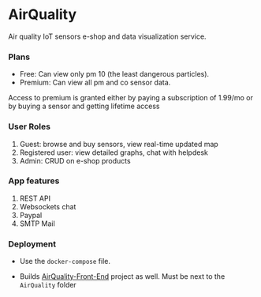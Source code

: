 # AirQuality

Air quality IoT sensors e-shop and data visualization  service.

### Plans

* Free: Can view only pm 10 (the least dangerous particles).
* Premium: Can view all pm and co sensor data.

Access to premium is granted either by paying a subscription of 1.99/mo or by buying a sensor and getting lifetime access

### User Roles

1. Guest: browse and buy sensors, view real-time updated map
1. Registered user: view detailed graphs, chat with helpdesk
1. Admin: CRUD on e-shop products


### App features
1. REST API
1. Websockets chat
1. Paypal
1. SMTP Mail

### Deployment
* Use the ```docker-compose``` file. 

* Builds [AirQuality-Front-End](https://github.com/OrestisTanis/AirQuality-Front-End) project as well. Must be next to the ```AirQuality``` folder 
